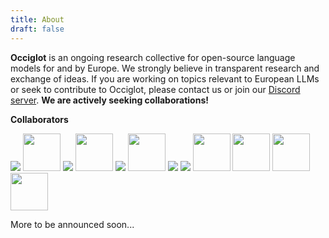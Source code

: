 ```yaml
---
title: About
draft: false
---
```


**Occiglot** is an ongoing research collective for open-source language models for and by Europe.
We strongly believe in transparent research and exchange of ideas. 
If you are working on topics relevant to European LLMs or seek to contribute to Occiglot, please contact us or join our [Discord server](https://discord.gg/wUpvYs4XvM). **We are actively seeking collaborations!**


**Collaborators**

<div class="collaborators">
<a href="https://www.dfki.de/"><img src="/occiglot/logos/dfki.png"></a>
<a href="https://hessian.ai/"><img src="/occiglot/logos/hessian-ai.png" style="height: 60px"></a>
<a href="https://www.tu-darmstadt.de/"><img src="/occiglot/logos/tu-darmstadt.svg"></a>
<a href="https://commoncrawl.org/"><img src="/occiglot/logos/commoncrawl.svg" style="height: 60px"></a>
<a href="https://www.ontocord.ai/"><img src="/occiglot/logos/ontocord.jpg"></a>
<a href="https://huggingface.co/PleIAs"><img src="/occiglot/logos/pleias_logo_black.png" style="height: 60px"></a>
<a href="https://www.eleuther.ai/"><img src="/occiglot/logos/eleutherai.png"></a>
<a href="https://huggingface.co/DiscoResearch"><img src="/occiglot/logos/discoresearch.webp"></a>
<a href="https://www.bsc.es"><img src="/occiglot/logos/bsc.png"  style="height: 60px"></a>
<!-- <a href="https://nlp.uniroma1.it/"><img src="/logos/sapienza.png"></a> -->
<a href="https://www.european-language-grid.eu"><img src="/occiglot/logos/elg.png"  style="height: 60px"></a>
<a href="https://european-language-equality.eu"><img src="/occiglot/logos/ele.png"  style="height: 60px"></a>
<a href="https://www.arts.kuleuven.be/ling/ccl"><img src="/occiglot/logos/KULeuven-logo-2012.png"  style="height: 60px"></a>
</div>

More to be announced soon...